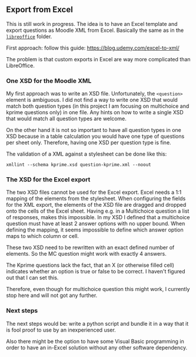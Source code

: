 ## Export from Excel

This is still work in progress. The idea is to have an Excel template and export
questions as Moodle XML from Excel. Basically the same as in the
[`libreoffice`](../libreoffice/) folder.

First approach: follow this guide: https://blog.udemy.com/excel-to-xml/

The problem is that custom exports in Excel are way more complicated than LibreOffice.

### One XSD for the Moodle XML

My first approach was to write an XSD file. Unfortunately, the `<question>`
element is ambiguous. I did not find a way to write one XSD that would match both
question types (in this project I am focusing on multichoice and kprime questions
only) in one file. Any hints on how to write a single XSD that would match all question
types are welcome.

On the other hand it is not so important to have all question types in one XSD because
in a table calculation you would have one type of questions per sheet only.
Therefore, having one XSD per question type is fine.

The validation of a XML against a stylesheet can be done like this:

```
xmllint --schema kprime.xsd question-kprime.xml --noout
```

### The XSD for the Excel export

The two XSD files cannot be used for the Excel export. Excel needs a 1:1
mapping of the elements from the stylesheet. When configuring the fields
for the XML export, the elements of the XSD file are dragged and dropped
onto the cells of the Excel sheet. Having e.g. in a Multichoice
question a list of responses, makes this impossible. In my XSD I defined
that a multichoice question must have at least 2 answer options with no
upper bound. When defining the mapping, it seems impossible to define
which answer option maps to which column or cell.

These two XSD need to be rewritten with an exact defined number of elements.
So the MC question might work with exactly 4 answers.

The Kprime questions lack the fact, that an X (or otherwise filled cell)
indicates whether an option is true or false to be correct. I haven't
figured out that I can set this.

Therefore, even though for multichoice question this might work, I currently
stop here and will not got any further.

### Next steps

The next steps would be: write a python script and bundle it in a way that
it is fool proof to use by an inexperienced user.

Also there might be the option to have some Visual Basic programming in order
to have an in-Excel solution without any other software dependency.


